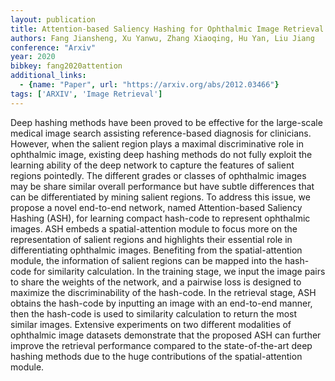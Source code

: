 ```yaml
---
layout: publication
title: Attention-based Saliency Hashing for Ophthalmic Image Retrieval
authors: Fang Jiansheng, Xu Yanwu, Zhang Xiaoqing, Hu Yan, Liu Jiang
conference: "Arxiv"
year: 2020
bibkey: fang2020attention
additional_links:
  - {name: "Paper", url: "https://arxiv.org/abs/2012.03466"}
tags: ['ARXIV', 'Image Retrieval']
---
```

Deep hashing methods have been proved to be effective for the large-scale medical image search assisting reference-based diagnosis for clinicians. However, when the salient region plays a maximal discriminative role in ophthalmic image, existing deep hashing methods do not fully exploit the learning ability of the deep network to capture the features of salient regions pointedly. The different grades or classes of ophthalmic images may be share similar overall performance but have subtle differences that can be differentiated by mining salient regions. To address this issue, we propose a novel end-to-end network, named Attention-based Saliency Hashing (ASH), for learning compact hash-code to represent ophthalmic images. ASH embeds a spatial-attention module to focus more on the representation of salient regions and highlights their essential role in differentiating ophthalmic images. Benefiting from the spatial-attention module, the information of salient regions can be mapped into the hash-code for similarity calculation. In the training stage, we input the image pairs to share the weights of the network, and a pairwise loss is designed to maximize the discriminability of the hash-code. In the retrieval stage, ASH obtains the hash-code by inputting an image with an end-to-end manner, then the hash-code is used to similarity calculation to return the most similar images. Extensive experiments on two different modalities of ophthalmic image datasets demonstrate that the proposed ASH can further improve the retrieval performance compared to the state-of-the-art deep hashing methods due to the huge contributions of the spatial-attention module.
